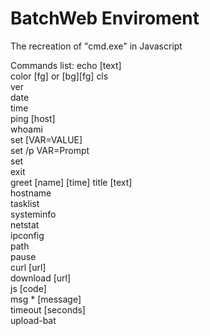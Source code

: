 # BatchWeb Enviroment
The recreation of "cmd.exe" in Javascript

Commands list:
echo [text]         
color [fg] or [bg][fg]
cls                 
ver               
date             
time               
ping [host]         
whoami             
set [VAR=VALUE]     
set /p VAR=Prompt   
set                  
exit                
greet [name] [time] 
title [text]        
hostname            
tasklist            
systeminfo         
netstat             
ipconfig            
path                
pause               
curl [url]          
download [url]     
js [code]         
msg * [message]    
timeout [seconds]  
upload-bat
